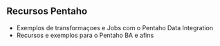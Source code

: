 Recursos Pentaho
----------------
- Exemplos de transformaçoes e Jobs com o Pentaho Data Integration
- Recursos e exemplos para o Pentaho BA e afins 
